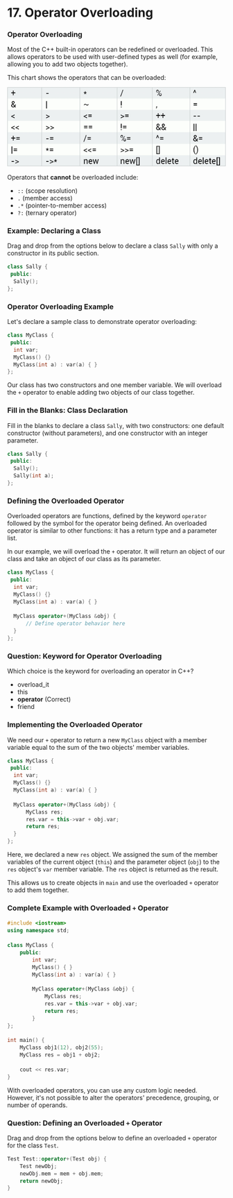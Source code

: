 # 17. Operator Overloading

### Operator Overloading 
Most of the C++ built-in operators can be redefined or overloaded. This allows operators to be used with user-defined types as well (for example, allowing you to add two objects together).

This chart shows the operators that can be overloaded:

![Operator Overloading Chart](image-2.png)

Operators that **cannot** be overloaded include:
- `::` (scope resolution)
- `.` (member access)
- `.*` (pointer-to-member access)
- `?:` (ternary operator)

### Example: Declaring a Class
Drag and drop from the options below to declare a class `Sally` with only a constructor in its public section.

```cpp
class Sally {
 public:
  Sally();
};
```

### Operator Overloading Example
Let's declare a sample class to demonstrate operator overloading:

```cpp
class MyClass {
 public:
  int var;
  MyClass() {}
  MyClass(int a) : var(a) { }
};
```

Our class has two constructors and one member variable. We will overload the `+` operator to enable adding two objects of our class together.

### Fill in the Blanks: Class Declaration
Fill in the blanks to declare a class `Sally`, with two constructors: one default constructor (without parameters), and one constructor with an integer parameter.

```cpp
class Sally {
 public:
  Sally(); 
  Sally(int a);
};
```

### Defining the Overloaded Operator
Overloaded operators are functions, defined by the keyword `operator` followed by the symbol for the operator being defined. An overloaded operator is similar to other functions: it has a return type and a parameter list.

In our example, we will overload the `+` operator. It will return an object of our class and take an object of our class as its parameter.

```cpp
class MyClass {
 public:
  int var;
  MyClass() {}
  MyClass(int a) : var(a) { }

  MyClass operator+(MyClass &obj) {
      // Define operator behavior here
  }
};
```

### Question: Keyword for Operator Overloading
Which choice is the keyword for overloading an operator in C++?

- overload_it
- this
- **operator** (Correct)
- friend

### Implementing the Overloaded Operator
We need our `+` operator to return a new `MyClass` object with a member variable equal to the sum of the two objects' member variables.

```cpp
class MyClass {
 public:
  int var;
  MyClass() {}
  MyClass(int a) : var(a) { }

  MyClass operator+(MyClass &obj) {
      MyClass res;
      res.var = this->var + obj.var;
      return res; 
  }
};
```

Here, we declared a new `res` object. We assigned the sum of the member variables of the current object (`this`) and the parameter object (`obj`) to the `res` object's `var` member variable. The `res` object is returned as the result.

This allows us to create objects in `main` and use the overloaded `+` operator to add them together.

### Complete Example with Overloaded `+` Operator

```cpp
#include <iostream>
using namespace std;

class MyClass {
    public:
        int var;
        MyClass() { }
        MyClass(int a) : var(a) { }

        MyClass operator+(MyClass &obj) {
            MyClass res;
            res.var = this->var + obj.var;
            return res; 
        }
};

int main() {
    MyClass obj1(12), obj2(55);
    MyClass res = obj1 + obj2;

    cout << res.var;
}
```

With overloaded operators, you can use any custom logic needed. However, it's not possible to alter the operators' precedence, grouping, or number of operands.

### Question: Defining an Overloaded `+` Operator
Drag and drop from the options below to define an overloaded `+` operator for the class `Test`.

```cpp
Test Test::operator+(Test obj) {
    Test newObj;
    newObj.mem = mem + obj.mem;
    return newObj;
}
```